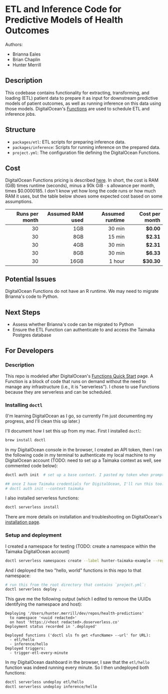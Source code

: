 # ETL and Inference Code for Predictive Models of Health Outcomes

Authors:
- Brianna Eales
- Brian Chaplin
- Hunter Merrill

## Description

This codebase contains functionality for extracting, transforming, and loading (ETL) patient data to prepare it as input for downstream predictive models of patient outcomes, as well as running inference on this data using those models. DigitalOcean's [Functions](https://docs.digitalocean.com/products/functions/) are used to schedule ETL and inference jobs.

## Structure

- `packages/etl`: ETL scripts for preparing inference data.
- `packages/inference`: Scripts for running inference on the prepared data.
- `project.yml`: The configuration file defining the DigitalOcean Functions.

## Cost

DigitalOcean Functions pricing is described [here](https://www.digitalocean.com/pricing/functions). In short, the cost is RAM (GiB) times runtime (seconds), minus a 90k GiB $\cdot$ s allowance per month, times $0.0000185. I don't know yet how long the code runs or how much RAM it uses, but the table below shows some expected cost based on some assumptions.

| Runs per month | Assumed RAM used | Assumed runtime | **Cost per month** |
| -------------: | ---------------: | --------------: | -----------------: |
|             30 |              1GB |          30 min |          **$0.00** |
|             30 |              8GB |          15 min |          **$2.31** |
|             30 |              4GB |          30 min |          **$2.31** |
|             30 |              8GB |          30 min |          **$6.33** |
|             30 |             16GB |          1 hour |         **$30.30** |

## Potential Issues

DigitalOcean Functions do not have an R runtime. We may need to migrate Brianna's code to Python.

## Next Steps

- Assess whether Brianna's code can be migrated to Python
- Ensure the ETL Function can authenticate to and access the Taimaka Postgres database

## For Developers

### Description

This repo is modeled after DigitalOcean's [Functions Quick Start](https://docs.digitalocean.com/products/functions/getting-started/quickstart/) page. A Function is a block of code that runs on demand without the need to manage any infrastructure (i.e., it is "serverless"). I chose to use Functions because they are serverless and can be scheduled.

### Installing `doctl`

(I'm learning DigitalOcean as I go, so currently I'm just documenting my progress, and I'll clean this up later.)

I'll document how I set this up from my mac. First I installed `doctl`:
```bash
brew install doctl
```

In my DigitalOcean console in the browser, I created an API token, then I ran the following code in my terminal to authenticate my local machine to my DigitalOcean account (TODO: need to set up a Taimaka context as well, see commented code below):
```bash
doctl auth init  # set up a base context. I pasted my token when prompted.

## once I have Taimaka credentials for DigitalOcean, I'll run this too:
# doctl auth init --context taimaka
```

I also installed serverless functions:
```bash
doctl serverless install
```

There are more details on installation and troubleshooting on DigitalOcean's [installation page](https://docs.digitalocean.com/reference/doctl/how-to/install/).

### Setup and deployment

I created a namespace for testing (TODO: create a namespace within the Taimaka DigitalOcean account)
```bash
doctl serverless namespaces create --label hunter-taimaka-example --region nyc1
```

And I deployed the two "hello, world" functions in this repo to that namespace:
```bash
# run this from the root directory that contains `project.yml`:
doctl serverless deploy .
```

This gave me the following output (which I edited to remove the UUIDs identifying the namespace and host):
```
Deploying '/Users/hunter.merrill/dev/repos/health-predictions'
  to namespace '<uuid redacted>'
  on host 'https://<host redacted>.doserverless.co'
Deployment status recorded in '.deployed'

Deployed functions ('doctl sls fn get <funcName> --url' for URL):
  - etl/hello
  - inference/hello
Deployed triggers:
  - trigger-etl-every-minute
```

In my DigitalOcean dashboard in the browser, I saw that the `etl/hello` function was indeed running every minute. So I then undeployed both functions:
```bash
doctl serverless undeploy etl/hello
doctl serverless undeploy inference/hello
```